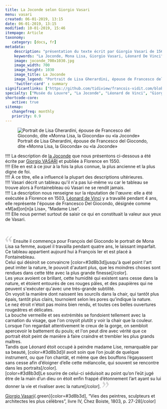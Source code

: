 ```yaml
---
title: La Joconde selon Giorgio Vasari
menu: vasari
created: 06-01-2019, 13:15
date: 06-01-2019, 13:15
modified: 10-01-2019, 15:46
itempage: Article
taxonomy:
   category: [docs, fr]
metadata:
    description: "présentation du texte écrit par Giorgio Vasari de 1568 et constituant une des premières descriptions du portrait de Lisa Gherardini, épouse de Francesco del Giocondo, dite «Monna Lisa, la Gioconda» ou «la Joconde»."
    keywords: "La Joconde, Mona Lisa, Giorgio Vasari, Léonard De Vinci"
    image: joconde_700x1030.jpg
    image_width: 700
    image_height: 1030
    image_title: La Joconde
    image_legend: "Portrait de Lisa Gherardini, épouse de Francesco del Giocondo, dite «Monna Lisa, la Gioconda» ou «la Joconde»"
    'twitter:card' : summary
significantlinks: ["https://github.com/tidiview/francois-vidit.com/blob/develop/user/sites/docs/pages/01.home/01.paris/01.louvre/la-joconde/vasari/docs.fr.md"]
specialty: ["Musée du Louvre", "La Joconde", "Léonard de Vinci", "Giorgio Vasari"]
shortcode-core:
   active: true
sitemap:
   changefreq: monthly
   priority: 0.9
---
```

<figure><picture>
<source
sizes="(max-width: 767px) 98vw, (min-width: 959px) 50vw, 86vw"
srcset="
/user/sites/docs/pages/01.home/01.paris/01.louvre/01.la-joconde/01.vasari/la-joconde-280.webp 280w,
/user/sites/docs/pages/01.home/01.paris/01.louvre/01.la-joconde/01.vasari/la-joconde-380.webp 380w,
/user/sites/docs/pages/01.home/01.paris/01.louvre/01.la-joconde/01.vasari/la-joconde-480.webp 480w,
/user/sites/docs/pages/01.home/01.paris/01.louvre/01.la-joconde/01.vasari/la-joconde-640.webp 640w,
/user/sites/docs/pages/01.home/01.paris/01.louvre/01.la-joconde/01.vasari/la-joconde-840.webp 840w,
/user/sites/docs/pages/01.home/01.paris/01.louvre/01.la-joconde/01.vasari/la-joconde-1280.webp 1280w,
/user/sites/docs/pages/01.home/01.paris/01.louvre/01.la-joconde/01.vasari/la-joconde-1600.webp 1600w,
/user/sites/docs/pages/01.home/01.paris/01.louvre/01.la-joconde/01.vasari/la-joconde-1920.webp 1920w"
type="image/webp" />
<img
src="/user/sites/docs/pages/01.home/01.paris/01.louvre/01.la-joconde/01.vasari/la-joconde-840.jpg" title="Portrait de Lisa Gherardini, épouse de Francesco del Giocondo, dite «Monna Lisa, la Gioconda» ou «la Joconde»" alt="Portrait de Lisa Gherardini, épouse de Francesco del Giocondo, dite «Monna Lisa, la Gioconda» ou «la Joconde»" class="class-diane-img"
sizes="(max-width: 767px) 98vw, (min-width: 959px) 50vw, 86vw"
srcset="
/user/sites/docs/pages/01.home/01.paris/01.louvre/01.la-joconde/01.vasari/la-joconde-280.jpg 280w,
/user/sites/docs/pages/01.home/01.paris/01.louvre/01.la-joconde/01.vasari/la-joconde-380.jpg 380w,
/user/sites/docs/pages/01.home/01.paris/01.louvre/01.la-joconde/01.vasari/la-joconde-480.jpg 480w,
/user/sites/docs/pages/01.home/01.paris/01.louvre/01.la-joconde/01.vasari/la-joconde-640.jpg 640w,
/user/sites/docs/pages/01.home/01.paris/01.louvre/01.la-joconde/01.vasari/la-joconde-840.jpg 840w,
/user/sites/docs/pages/01.home/01.paris/01.louvre/01.la-joconde/01.vasari/la-joconde-1280.jpg 1280w,
/user/sites/docs/pages/01.home/01.paris/01.louvre/01.la-joconde/01.vasari/la-joconde-1600.jpg 1600w,
/user/sites/docs/pages/01.home/01.paris/01.louvre/01.la-joconde/01.vasari/la-joconde-1920.jpg 1920w" id="zephyr_et_flore">
</picture><figcaption>Portrait de Lisa Gherardini, épouse de Francesco del Giocondo, dite «Monna Lisa, la Gioconda» ou «la Joconde»</figcaption></figure>

!!!! La description de [la Joconde][2] que nous présentons ci-dessous a été écrite par [Giorgio VASARI][1] et publiée à Florence en 1550.  
!!!! Elle en est à ce jour à la fois la plus connue, la plus ancienne et la plus digne de foi.  
!!!! À ce titre, elle a influencé la plupart des descriptions ultérieures.  
!!!! Vasari décrit un tableau qu'il n'a pas lui-même vu car le tableau se trouve alors à Fontainebleau où Vasari ne se rendit jamais.  
!!!! La description nous renseigne sur la réputation de l'œuvre: elle a été exécutée à Florence en 1503, [Léonard de Vinci][3] y a travaillé pendant 4 ans, elle représente l'épouse de Francesco Del Giocondo, désignée comme «M[ad]on[n]a Lisa», “Madame Lise”.  
!!!! Elle nous permet surtout de saisir ce qui en constituait la valeur aux yeux de Vasari.

<br>

<span><svg xmlns="http://www.w3.org/2000/svg" width="22px" height="22px" viewBox="0 0 78 78" fill="lightgrey" opacity="1"><path d="M76.5 9.0009L57.0898 32.605c-.88226 1.10283-.88226 1.54397-.88226 1.76454 0 1.10286 1.76455 3.30857 2.8674 4.632l13.0167 14.99877L61.50123 74.9545 50.4727 59.51456c-2.87047-3.97028-10.80793-15.88413-10.80793-19.19267 0-1.76458.6617-2.4263 6.6171-9.7051C60.8395 12.74754 63.04522 10.98297 70.98575 3.0455L76.5 9.00092zm-38.16172 0L18.9281 32.605c-.88228 1.10283-.88228 1.54397-.88228 1.76454 0 1.10286 1.76457 3.30857 2.86742 4.632L33.92688 54.0003 23.3395 74.9545 12.30793 59.51456C9.44053 55.54428 1.5 43.63043 1.5 40.3219c0-1.76458.6617-2.4263 6.6171-9.7051C22.67475 12.74754 24.88043 10.98297 32.82097 3.0455l5.51732 5.9554z"/></svg></span> 
Ensuite il commença pour François del Giocondo le portrait de Mona Lisa sa femme, auquel il travailla pendant quatre ans, le laissant imparfait.  
Ce tableau appartient aujourd hui à François Ier et est placé à Fontainebleau.  
Celui qui désiroit se convaincre [color=#3d8b3d]jusqu'à quel point l'art peut imiter la nature, le pouvoit d'autant plus, que les moindres choses sont rendues dans cette tête avec la plus grande finesse[/color].  
Les yeux avoient ce brillant, cette humidité qui existent sans cesse dans la nature, 
et étoient entourés de ces rouges pâles, et des paupières qui ne peuvent s'exécuter qu'avec une très-grande subtilité.  
On voyoit la manière dont naissent les sourcils dans la chair, qui tantôt plus épais, tantôt plus clairs, tournoient selon les pores qu'indique la nature.  
Le nez étroit n'étoit pas moins bien rendu, et toutes ces belles ouvertures rougeâtres et délicates.  
La bouche vermeille et ses extrémités se fondoient tellement avec la carnation du visage, que l'on croyoit plutôt y voir la chair que la couleur.  
Lorsque l'on regardait attentivement le creux de la gorge, on sembloit apercevoir le battement du pouls; 
et l'on peut dire avec vérité que ce portrait étoit peint de manière à faire craindre et trembler les plus grands maîtres.  
Tandis que Léonard étoit occupé à peindre madame Lise, remarquable par sa beauté, [color=#3d8b3d]il avoit soin que l’on jouât de quelque instrument, ou que l’on chantât, et même que des bouffons l’égayassent sans cesse afin d’éloigner d’elle cette mélancolie, qui souvent se rencontre dans les portraits[/color].  
[color=#3d8b3d]Le sourire de celui-ci séduisoit au point qu’on l’eût jugé être de la main d’un dieu on étoit enfin frappé d’étonnement l’art ayant su lui donner la vie et rivaliser avec la nature[/color]. <span><svg xmlns="http://www.w3.org/2000/svg" width="22px" height="22px" viewBox="0 0 78 78" fill="lightgrey" opacity="1"><path d="M1.5 68.9991L20.9102 45.395c.88226-1.10283.88226-1.54397.88226-1.76454 0-1.10286-1.76455-3.30857-2.8674-4.632L5.90836 23.9997 16.49877 3.0455 27.5273 18.48544c2.87047 3.97028 10.80793 15.88413 10.80793 19.19267 0 1.76458-.6617 2.4263-6.6171 9.7051C17.1605 65.25246 14.95478 67.01703 7.01425 74.9545L1.5 68.99908zm38.16172 0L59.0719 45.395c.88228-1.10283.88228-1.54397.88228-1.76454 0-1.10286-1.76457-3.30857-2.86742-4.632L44.07312 23.9997 54.6605 3.0455l11.03157 15.43992C68.55947 22.45572 76.5 34.36957 76.5 37.6781c0 1.76458-.6617 2.4263-6.6171 9.7051C55.32526 65.25246 53.11957 67.01703 45.17904 74.9545l-5.51732-5.9554z"/></svg></span>

[Giorgio Vasari][1]{.green}[color=#3d8b3d], “Vies des peintres, sculpteurs et architectes les plus célèbres”, livre IV, Chez Boiste, 1803, p. 27-28[/color]

[1]: https://fr.wikipedia.org/wiki/Giorgio_Vasari "https://fr.wikipedia.org/wiki/Giorgio_Vasari"
[2]: https://fr.wikipedia.org/wiki/La_Joconde "https://fr.wikipedia.org/wiki/La_Joconde"
[3]: https://fr.wikipedia.org/wiki/Léonard_de_Vinci "https://fr.wikipedia.org/wiki/Léonard_de_Vinci"